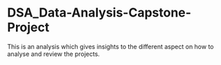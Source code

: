 # DSA_Data-Analysis-Capstone-Project
This is an analysis which gives insights to the different aspect on how to analyse and review the projects.
